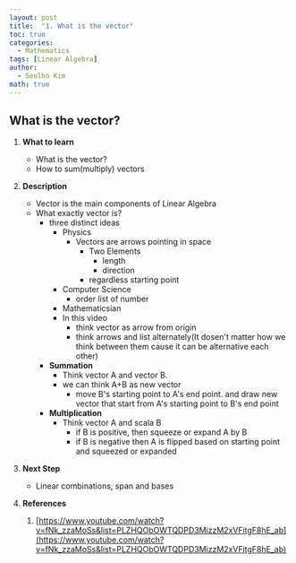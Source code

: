 ```yaml
---
layout: post
title:  "1. What is the vector"
toc: true
categories: 
  - Mathematics
tags: [Linear Algebra]
author:
  - Seolho Kim
math: true
---
```


## What is the vector?
1. **What to learn** 
    - What is the vector?
    - How to sum(multiply) vectors
2. **Description**
    - Vector is the main components of Linear Algebra
    - What exactly vector is?
        - three distinct ideas
            - Physics
                - Vectors are arrows pointing in space
                    - Two Elements
                        - length
                        - direction
                    - regardless starting point
            - Computer Science
                - order list of number
            - Mathematicsian
            - In this video
                - think vector as arrow from origin
                - think arrows and list alternately(It dosen't matter how we think between them cause it can be alternative each other)
        - **Summation**
            - Think vector A and vector B.
            - we can think A+B as new vector
                - move B's starting point to A's end point. and draw new vector that start from A's starting point to B's end point
        - **Multiplication**
            - Think vector A and scala B
                - if B is positive, then squeeze or expand A by B
                - if B is negative then A is flipped based on starting point and squeezed or expanded
3. **Next Step**
    - Linear combinations, span and bases

4. **References**
    1. [https://www.youtube.com/watch?v=fNk_zzaMoSs&list=PLZHQObOWTQDPD3MizzM2xVFitgF8hE_ab](https://www.youtube.com/watch?v=fNk_zzaMoSs&list=PLZHQObOWTQDPD3MizzM2xVFitgF8hE_ab)
